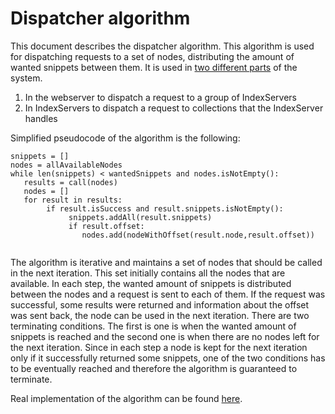 # Dispatcher algorithm
This document describes the dispatcher algorithm. This algorithm is used for dispatching requests to a set of nodes, distributing the amount of wanted snippets between them. It is used in [two different parts](./query_processing.md) of the system.
1) In the webserver to dispatch a request to a group of IndexServers
2) In IndexServers to dispatch a request to collections that the IndexServer handles

Simplified pseudocode of the algorithm is the following:
```
snippets = []
nodes = allAvailableNodes
while len(snippets) < wantedSnippets and nodes.isNotEmpty():
   results = call(nodes)
   nodes = []
   for result in results:
        if result.isSuccess and result.snippets.isNotEmpty():
             snippets.addAll(result.snippets)
             if result.offset:
                nodes.add(nodeWithOffset(result.node,result.offset))
               
```
The algorithm is iterative and maintains a set of nodes that should be called in the next iteration. 
This set initially contains all the nodes that are available. In each step, the wanted amount of snippets is distributed between the nodes and a request is sent to each of them. 
If the request was successful, some results were returned and information about the offset was sent back, the node can be used in the next iteration. There are two terminating conditions. The first is one is when the wanted amount of snippets is reached
and the second one is when there are no nodes left for the next iteration. Since in each step a node is kept for the next iteration only if it successfully returned some snippets, one of the two conditions has to be eventually reached and therefore
the algorithm is guaranteed to terminate.

Real implementation of the algorithm can be found [here](../query-dispatcher/src/main/kotlin/cz/vutbr/fit/knot/enticing/query/processor/QueryDispatcher.kt).